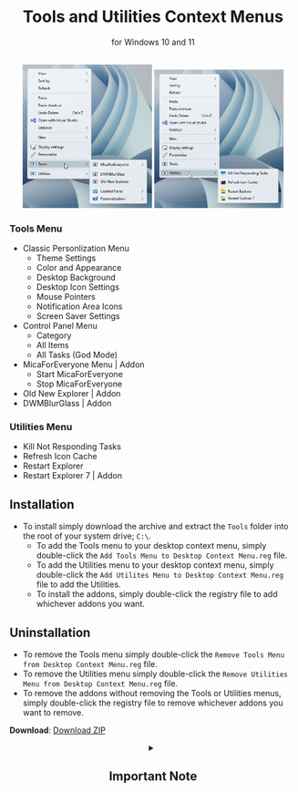 <div align="center">
    <h1>Tools and Utilities Context Menus</h1>
    <p>for Windows 10 and 11</p>
    <br />
    <img src="Previews/c25EEQZmeQ.png" width="45%"> <img src="Previews/jgrycwDiQ8.png" width="45%">
</div>

### Tools Menu
- Classic Personlization Menu
  - Theme Settings
  - Color and Appearance
  - Desktop Background
  - Desktop Icon Settings
  - Mouse Pointers
  - Notification Area Icons
  - Screen Saver Settings
- Control Panel Menu
  - Category
  - All Items
  - All Tasks (God Mode)
- MicaForEveryone Menu | Addon
  - Start MicaForEveryone
  - Stop MicaForEveryone
- Old New Explorer | Addon
- DWMBlurGlass | Addon

### Utilities Menu
- Kill Not Responding Tasks
- Refresh Icon Cache
- Restart Explorer
- Restart Explorer 7 | Addon

## Installation
- To install simply download the archive and extract the `Tools` folder into the root of your system drive; `C:\`.
  - To add the Tools menu to your desktop context menu, simply double-click the `Add Tools Menu to Desktop Context Menu.reg` file.
  - To add the Utilities menu to your desktop context menu, simply double-click the `Add Utilites Menu to Desktop Context Menu.reg` file to add the Utilities.
  - To install the addons, simply double-click the registry file to add whichever addons you want.

## Uninstallation
- To remove the Tools menu simply double-click the `Remove Tools Menu from Desktop Context Menu.reg` file.
- To remove the Utilities menu simply double-click the `Remove Utilities Menu from Desktop Context Menu.reg` file.
- To remove the addons without removing the Tools or Utilities menus, simply double-click the registry file to remove whichever addons you want to remove.

**Download**: [Download ZIP](https://github.com/The-Back-Room/Tools-and-Utilities-Menus-for-Windows-11-Desktop-Context-Menu/archive/refs/heads/main.zip)

<div align="center">
    <details>
        <summary>
            <h2>Important Note</h2>
        </summary>
        <em>The <code>Explorer 7</code>, <code>DWMBlurGlass</code>, and <code>Old New Explorer</code> options are called on from subdirectories located inside the <code>Tools/src</code> subfolder. Files have been included for compatibility; however, you may need to update them for your own usage.
        <br /><br />The <code>MicaForEveryone</code> menu relies on the <code>.msi</code> variation that is installed in a system location. As such it doesn't specify the location; but instead, targets the <code>MicaForEveryone.App.exe</code> process created by the <code>.msi</code> installation method. For this reason, manual installations of <code>MicaForEveryone</code> might not be compatible with this menu.
        <br /><br />Due to Windows context menu limitations, addons may remove entrees from some of the sub menus in order to make space. Keep in mind that if you want to use all of the addons with both menus the Theme Settings option in the Classic Personalization sub menu may disappear.</em>
    </details>
</div>
